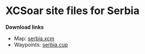 # XCSoar site files for Serbia

**Download links**
- Map: [serbia.xcm](serbia.xcm)
- Waypoints: [serbia.cup](serbia.cup)
